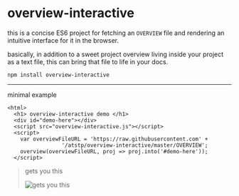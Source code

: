 # overview-interactive

this is a concise ES6 project for fetching an `OVERVIEW` file
and rendering an intuitive interface for it in the browser.

basically, in addition to a sweet project overview living inside
your project as a text file, this can bring that file to life in
your docs.

    npm install overview-interactive

-----

minimal example

    <html>
      <h1> overview-interactive demo </h1>
      <div id="demo-here"></div>
      <script src="overview-interactive.js"></script>
      <script>
        var overviewFileURL = 'https://raw.githubusercontent.com' +
                     '/atstp/overview-interactive/master/OVERVIEW';
        overview(overviewFileURL, proj => proj.into('#demo-here'));
      </script>

> gets you this
>
> ![gets you this](https://gist.githubusercontent.com/atstp/0a0c7c1a0eeb9ba7d578/raw/50a36500041c34d6bde022d436e6340e76f7d32d/interactive.gif)

